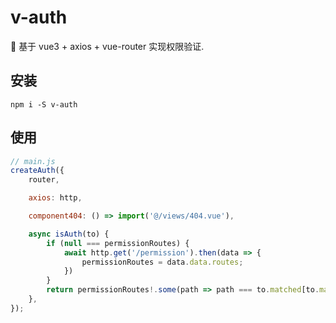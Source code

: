 # v-auth

🌱 基于 vue3 + axios + vue-router 实现权限验证.

## 安装

```shell
npm i -S v-auth
```

## 使用
```javascript
// main.js
createAuth({
    router,

    axios: http,

    component404: () => import('@/views/404.vue'),

    async isAuth(to) {
        if (null === permissionRoutes) {
            await http.get('/permission').then(data => {
                permissionRoutes = data.data.routes;
            })
        }
        return permissionRoutes!.some(path => path === to.matched[to.matched.length - 1].path)
    },
});
```